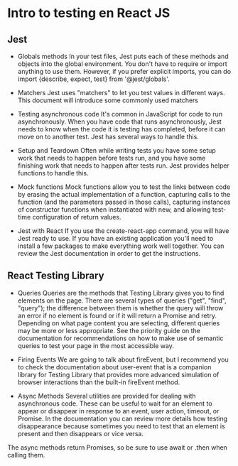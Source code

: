 # Intro to testing en React JS

## Jest

- Globals methods
In your test files, Jest puts each of these methods and objects into the global environment. You don't have to require or import anything to use them. However, if you prefer explicit imports, you can do import {describe, expect, test} from '@jest/globals'.

- Matchers
Jest uses "matchers" to let you test values in different ways. This document will introduce some commonly used matchers

- Testing asynchronous code
It's common in JavaScript for code to run asynchronously. When you have code that runs asynchronously, Jest needs to know when the code it is testing has completed, before it can move on to another test. Jest has several ways to handle this.


- Setup and Teardown
Often while writing tests you have some setup work that needs to happen before tests run, and you have some finishing work that needs to happen after tests run. Jest provides helper functions to handle this.

- Mock functions
Mock functions allow you to test the links between code by erasing the actual implementation of a function, capturing calls to the function (and the parameters passed in those calls), capturing instances of constructor functions when instantiated with new, and allowing test-time configuration of return values.

- Jest with React
If you use the create-react-app command, you will have Jest ready to use.
If you have an existing application you'll need to install a few packages to make everything work well together. You can review the Jest documentation in order to get the instructions.

## React Testing Library

- Queries
Queries are the methods that Testing Library gives you to find elements on the page. There are several types of queries ("get", "find", "query"); the difference between them is whether the query will throw an error if no element is found or if it will return a Promise and retry. Depending on what page content you are selecting, different queries may be more or less appropriate. See the priority guide on the documentation for recommendations on how to make use of semantic queries to test your page in the most accessible way.

- Firing Events
We are going to talk about fireEvent, but I recommend you to check the documentation about user-event that is a companion library for Testing Library that provides more advanced simulation of browser interactions than the built-in fireEvent method.

- Async Methods
Several utilities are provided for dealing with asynchronous code. These can be useful to wait for an element to appear or disappear in response to an event, user action, timeout, or Promise. In the documentation you can review more details how testing disappearance because sometimes you need to test that an element is present and then disappears or vice versa.

The async methods return Promises, so be sure to use await or .then when calling them.
